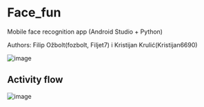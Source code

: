 # Face_fun

Mobile face recognition app (Android Studio + Python)

Authors:  Filip Ožbolt(fozbolt, Filjet7) i Kristijan Krulić(Kristijan6690)

![image](https://user-images.githubusercontent.com/58041469/160362220-9bba4930-9154-4003-afd5-fde7b2714493.png)

## Activity flow
![image](https://user-images.githubusercontent.com/58041469/160362428-4876c6b3-3ae8-4ad5-974d-22e93fb3588f.png)
